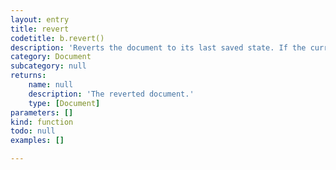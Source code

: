 ```yaml
---
layout: entry
title: revert
codetitle: b.revert()
description: 'Reverts the document to its last saved state. If the current document is not saved yet, this function will close the document without saving it and reopen a fresh document so as to "revert" the unsaved document. This function is helpful during development stage to start from a new or default document each time the script is run.'
category: Document
subcategory: null
returns:
    name: null
    description: 'The reverted document.'
    type: [Document]
parameters: []
kind: function
todo: null
examples: []

---
```

